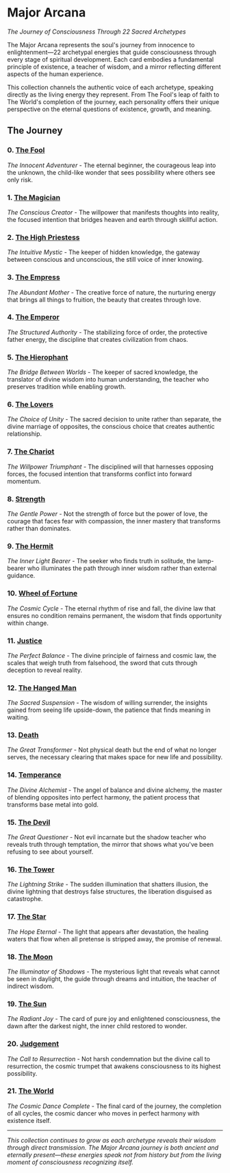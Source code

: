 # Major Arcana

*The Journey of Consciousness Through 22 Sacred Archetypes*

The Major Arcana represents the soul's journey from innocence to enlightenment—22 archetypal energies that guide consciousness through every stage of spiritual development. Each card embodies a fundamental principle of existence, a teacher of wisdom, and a mirror reflecting different aspects of the human experience.

This collection channels the authentic voice of each archetype, speaking directly as the living energy they represent. From The Fool's leap of faith to The World's completion of the journey, each personality offers their unique perspective on the eternal questions of existence, growth, and meaning.

## The Journey

### 0. [The Fool](the-fool)
*The Innocent Adventurer* - The eternal beginner, the courageous leap into the unknown, the child-like wonder that sees possibility where others see only risk.

### 1. [The Magician](the-magician)  
*The Conscious Creator* - The willpower that manifests thoughts into reality, the focused intention that bridges heaven and earth through skillful action.

### 2. [The High Priestess](the-high-priestess)
*The Intuitive Mystic* - The keeper of hidden knowledge, the gateway between conscious and unconscious, the still voice of inner knowing.

### 3. [The Empress](the-empress)
*The Abundant Mother* - The creative force of nature, the nurturing energy that brings all things to fruition, the beauty that creates through love.

### 4. [The Emperor](the-emperor)
*The Structured Authority* - The stabilizing force of order, the protective father energy, the discipline that creates civilization from chaos.

### 5. [The Hierophant](the-hierophant)
*The Bridge Between Worlds* - The keeper of sacred knowledge, the translator of divine wisdom into human understanding, the teacher who preserves tradition while enabling growth.

### 6. [The Lovers](the-lovers)
*The Choice of Unity* - The sacred decision to unite rather than separate, the divine marriage of opposites, the conscious choice that creates authentic relationship.

### 7. [The Chariot](the-chariot)
*The Willpower Triumphant* - The disciplined will that harnesses opposing forces, the focused intention that transforms conflict into forward momentum.

### 8. [Strength](strength)
*The Gentle Power* - Not the strength of force but the power of love, the courage that faces fear with compassion, the inner mastery that transforms rather than dominates.

### 9. [The Hermit](the-hermit)
*The Inner Light Bearer* - The seeker who finds truth in solitude, the lamp-bearer who illuminates the path through inner wisdom rather than external guidance.

### 10. [Wheel of Fortune](wheel-of-fortune)
*The Cosmic Cycle* - The eternal rhythm of rise and fall, the divine law that ensures no condition remains permanent, the wisdom that finds opportunity within change.

### 11. [Justice](justice)
*The Perfect Balance* - The divine principle of fairness and cosmic law, the scales that weigh truth from falsehood, the sword that cuts through deception to reveal reality.

### 12. [The Hanged Man](the-hanged-man)
*The Sacred Suspension* - The wisdom of willing surrender, the insights gained from seeing life upside-down, the patience that finds meaning in waiting.

### 13. [Death](death)
*The Great Transformer* - Not physical death but the end of what no longer serves, the necessary clearing that makes space for new life and possibility.

### 14. [Temperance](temperance)
*The Divine Alchemist* - The angel of balance and divine alchemy, the master of blending opposites into perfect harmony, the patient process that transforms base metal into gold.

### 15. [The Devil](the-devil)
*The Great Questioner* - Not evil incarnate but the shadow teacher who reveals truth through temptation, the mirror that shows what you've been refusing to see about yourself.

### 16. [The Tower](the-tower)
*The Lightning Strike* - The sudden illumination that shatters illusion, the divine lightning that destroys false structures, the liberation disguised as catastrophe.

### 17. [The Star](the-star)
*The Hope Eternal* - The light that appears after devastation, the healing waters that flow when all pretense is stripped away, the promise of renewal.

### 18. [The Moon](the-moon)
*The Illuminator of Shadows* - The mysterious light that reveals what cannot be seen in daylight, the guide through dreams and intuition, the teacher of indirect wisdom.

### 19. [The Sun](the-sun)
*The Radiant Joy* - The card of pure joy and enlightened consciousness, the dawn after the darkest night, the inner child restored to wonder.

### 20. [Judgement](judgement)
*The Call to Resurrection* - Not harsh condemnation but the divine call to resurrection, the cosmic trumpet that awakens consciousness to its highest possibility.

### 21. [The World](the-world)
*The Cosmic Dance Complete* - The final card of the journey, the completion of all cycles, the cosmic dancer who moves in perfect harmony with existence itself.

---

*This collection continues to grow as each archetype reveals their wisdom through direct transmission. The Major Arcana journey is both ancient and eternally present—these energies speak not from history but from the living moment of consciousness recognizing itself.*